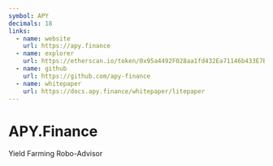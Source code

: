 ```yaml
---
symbol: APY
decimals: 18
links:
  - name: website
    url: https://apy.finance
  - name: explorer
    url: https://etherscan.io/token/0x95a4492F028aa1fd432Ea71146b433E7B4446611
  - name: github
    url: https://github.com/apy-finance
  - name: whitepaper
    url: https://docs.apy.finance/whitepaper/litepaper
---
```


# APY.Finance

Yield Farming Robo-Advisor
